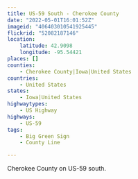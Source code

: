 ```yaml
---
title: US-59 South - Cherokee County
date: "2022-05-01T16:01:52Z"
imageid: "406403010541925445"
flickrid: "52082187146"
location:
    latitude: 42.9098
    longitude: -95.54421
places: []
counties:
    - Cherokee County|Iowa|United States
countries:
    - United States
states:
    - Iowa|United States
highwaytypes:
    - US Highway
highways:
    - US-59
tags:
    - Big Green Sign
    - County Line

---
```

Cherokee County on US-59 south.